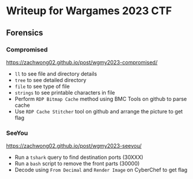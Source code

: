 # Writeup for Wargames 2023 CTF

## Forensics

### Compromised
https://zachwong02.github.io/post/wgmy2023-compromised/

- `ll` to see file and directory details
- `tree` to see detailed directory
- `file` to see type of file
- `strings` to see printable characters in file
- Perform `RDP Bitmap Cache` method using BMC Tools on github to parse cache
- Use `RDP Cache Stitcher` tool on github and arrange the picture to get flag

### SeeYou
https://zachwong02.github.io/post/wgmy2023-seeyou/

- Run a `tshark` query to find destination ports (30XXX)
- Run a `bash` script to remove the front parts (30000)
- Decode using `From Decimal` and `Render Image` on CyberChef to get flag